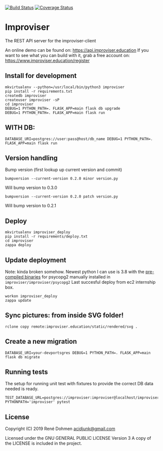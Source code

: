[![Build Status](https://travis-ci.com/acidjunk/improviser.svg?branch=master)](https://travis-ci.com/acidjunk/improviser) 
[![Coverage Status](https://coveralls.io/repos/github/acidjunk/improviser/badge.svg?branch=master)](https://coveralls.io/github/acidjunk/improviser?branch=master)

# Improviser

The REST API server for the improviser-client

An online demo can be found on: https://api.improviser.education
If you want to see what you can build with it, grab a free account on: https://www.improviser.education/register

## Install for development

    mkvirtualenv --python=/usr/local/bin/python3 improviser
    pip install -r requirements.txt
    createdb improviser
    createuser improviser -sP
    cd improviser
    DEBUG=1 PYTHON_PATH=. FLASK_APP=main flask db upgrade
    DEBUG=1 PYTHON_PATH=. FLASK_APP=main flask run

## WITH DB:

    DATABASE_URI=postgres://user:pass@host/db_name DEBUG=1 PYTHON_PATH=. FLASK_APP=main flask run

## Version handling

Bump version (first lookup up current version and commit)

    bumpversion --current-version 0.2.0 minor version.py

Will bump version to 0.3.0

    bumpversion --current-version 0.2.0 patch version.py

Will bump version to 0.2.1

## Deploy
```
mkvirtualenv improviser_deploy
pip install -r requirements/deploy.txt
cd improviser
zappa deploy
```

## Update deployment


Note: kinda broken somehow. Newest python I can use is 3.8 with the [pre-compiled binaries](https://github.com/jkehler/awslambda-psycopg2/tree/master/psycopg2-3.8) for psycopg2 manually installed in `improviser/improviser/psycopg2`
Last succesful deploy from ec2 internship box.

```
workon improviser_deploy
zappa update
```

## Sync pictures: from inside SVG folder!
```
rclone copy remote:improviser.education/static/rendered/svg .
```

## Create a new migration

    DATABASE_URI=your-devportsgres DEBUG=1 PYTHON_PATH=. FLASK_APP=main flask db migrate

## Running tests

The setup for running unit test with fixtures to provide the correct DB data needed is ready.

```
TEST_DATABASE_URL=postgres://improviser:improviser@localhost/improviser_test PYTHONPATH='improviser' pytest
```

## License
Copyright (C) 2019 René Dohmen <acidjunk@gmail.com>

Licensed under the GNU GENERAL PUBLIC LICENSE Version 3
A copy of the LICENSE is included in the project.
